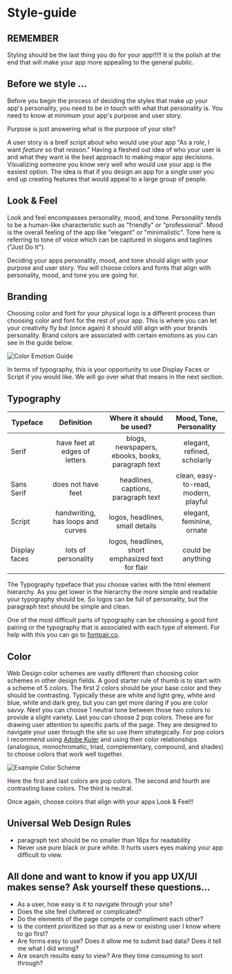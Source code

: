 # Style-guide

## REMEMBER

Styling should be the last thing you do for your app!!!!! It is the polish at the end that will make your app more appealing to the general public.

## Before we style ...

Before you begin the process of deciding the styles that make up your app's personality, you need to be in touch with what that personality is.  You need to know at minimum your app's purpose and user story. 

Purpose is just answering what is the purpose of your site? 

A user story is a breif script about who would use your app "As a _role_, I want _feature_ so that _reason_." Having a fleshed out idea of who your user is and what they want is the best approach to making major app decisions. Visualizing someone you know very well who would use your app is the easiest option. The idea is that if you design an app for a single user you end up creating features that would appeal to a large group of people.
 
## Look & Feel

Look and feel encompasses personality, mood, and tone. 
Personality tends to be a human-like characteristic such as "friendly" or "professional".
Mood is the overall feeling of the app like "elegant" or "minimalistic".
Tone here is referring to tone of voice which can be captured in slogans and taglines ("Just Do It"). 

Deciding your apps personality, mood, and tone should align with your purpose and user story.  You will choose colors and fonts that align with personality, mood, and tone you are going for.

## Branding

Choosing color and font for your physical logo is a different process than choosing color and font for the rest of your app. This is where you can let your creativity fly but (once again) it should still align with your brands personality. Brand colors are associated with certain emotions as you can see in the guide below. 

![Color Emotion Guide](https://cdn-images-1.medium.com/max/1600/1*4bHiw3k3BxDWpgZjITvIRQ.png "Color Emotion Guide")

In terms of typography, this is your opportunity to use Display Faces or Script if you would like. We will go over what that means in the next section.

## Typography 

| Typeface      | Definition     | Where it should be used?  | Mood, Tone, Personality
| ------------- |:-------------:|:-------------:|:-------------:|
|Serif      | have feet at edges of letters | blogs, newspapers, ebooks, books, paragraph text | elegant, refined, scholarly |
| Sans Serif    | does not have feet | headlines, captions, paragraph text | clean, easy-to-read, modern, playful |
| Script   | handwriting, has loops and curves | logos, headlines, small details | elegant, feminine, ornate |
| Display faces   | lots of personality | logos, headlines, short emphasized text for flair | could be anything |

The Typography typeface that you choose varies with the html element hierarchy. As you get lower in the hierarchy the more simple and readable your typography should be. So logos can be full of personality, but the paragraph text should be simple and clean. 

One of the most difficult parts of typography can be choosing a good font pairing or the typography that is associated with each type of element. For help with this you can go to [fontpair.co](https://fontpair.co/).

## Color

Web Design color schemes are vastly different than choosing color schemes in other design fields. A good starter rule of thumb is to start with a scheme of 5 colors. 
The first 2 colors should be your base color and they should be contrasting. Typically these are white and light grey, white and blue, white and dark grey, but you can get more daring if you are color savvy. 
Next you can choose 1 neutral tone between those two colors to provide a slight variety. 
Last you can choose 2 pop colors. These are for drawing user attention to specific parts of the page. They are designed to navigate your user through the site so use them strategically. For pop colors I recommend using [Adobe Kuler](https://color.adobe.com/create/color-wheel/?base=2&rule=Complementary&selected=0&name=My%20Color%20Theme&mode=rgb&rgbvalues=0.7,0.4776229026641497,0.16164028344175027,1,0.6282422673045402,0.09999999999999998,1,0.5869358525606003,0,0,0.4232414315308233,0.7,0,0.6046306164726047,1&swatchOrder=0,1,2,3,4) and using their color relationships (analogous, monochromatic, triad, complementary, compound, and shades) to choose colors that work well together. 

![Example Color Scheme](https://i.pinimg.com/564x/db/cb/2c/dbcb2cf72ecabc0ff22efb48490fdd2e.jpg "Example Color Scheme")

Here the first and last colors are pop colors. The second and fourth are contrasting base colors. The third is neutral.

Once again, choose colors that align with your apps Look & Feel!!


## Universal Web Design Rules

* paragraph text should be no smaller than 16px for readability
* Never use pure black or pure white.  It hurts users eyes making your app difficult to view.

## All done and want to know if you app UX/UI makes sense? Ask yourself these questions...

* As a user, how easy is it to navigate through your site?
* Does the site feel cluttered or complicated?
* Do the elements of the page compete or compliment each other?
* Is the content prioritized so that as a new or existing user I know where to go first?
* Are forms easy to use? Does it allow me to submit bad data? Does it tell me what I did wrong?
* Are search results easy to view? Are they time consuming to sort through?
